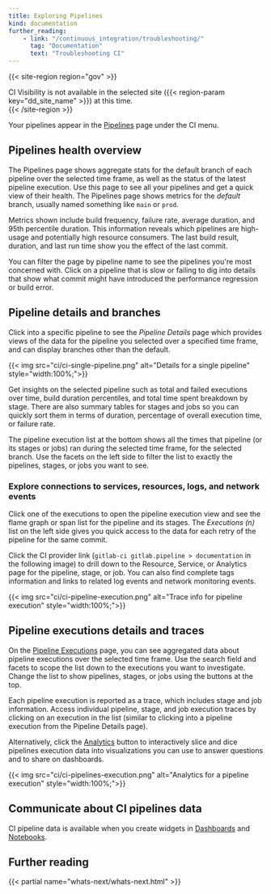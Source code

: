 ```yaml
---
title: Exploring Pipelines
kind: documentation
further_reading:
    - link: "/continuous_integration/troubleshooting/"
      tag: "Documentation"
      text: "Troubleshooting CI"
---
```


{{< site-region region="gov" >}}
<div class="alert alert-warning">CI Visibility is not available in the selected site ({{< region-param key="dd_site_name" >}}) at this time.</div>
{{< /site-region >}}

Your pipelines appear in the [Pipelines][1] page under the CI menu.

## Pipelines health overview

The Pipelines page shows aggregate stats for the default branch of each pipeline over the selected time frame, as well as the status of the latest pipeline execution. Use this page to see all your pipelines and get a quick view of their health. The Pipelines page shows metrics for the _default_ branch, usually named something like `main` or `prod`.

Metrics shown include build frequency, failure rate, average duration, and 95th percentile duration. This information reveals which pipelines are high-usage and potentially high resource consumers. The last build result, duration, and last run time show you the effect of the last commit.

You can filter the page by pipeline name to see the pipelines you're most concerned with. Click on a pipeline that is slow or failing to dig into details that show what commit might have introduced the performance regression or build error.

## Pipeline details and branches

Click into a specific pipeline to see the _Pipeline Details_ page which provides views of the data for the pipeline you selected over a specified time frame, and can display branches other than the default.

{{< img src="ci/ci-single-pipeline.png" alt="Details for a single pipeline" style="width:100%;">}}

Get insights on the selected pipeline such as total and failed executions over time, build duration percentiles, and total time spent breakdown by stage. There are also summary tables for stages and jobs so you can quickly sort them in terms of duration, percentage of overall execution time, or failure rate.

The pipeline execution list at the bottom shows all the times that pipeline (or its stages or jobs) ran during the selected time frame, for the selected branch. Use the facets on the left side to filter the list to exactly the pipelines, stages, or jobs you want to see.

### Explore connections to services, resources, logs, and network events

Click one of the executions to open the pipeline execution view and see the flame graph or span list for the pipeline and its stages. The _Executions (n)_ list on the left side gives you quick access to the data for each retry of the pipeline for the same commit.

Click the CI provider link (`gitlab-ci gitlab.pipeline > documentation` in the following image) to drill down to the Resource, Service, or Analytics page for the pipeline, stage, or job. You can also find complete tags information and links to related log events and network monitoring events.

{{< img src="ci/ci-pipeline-execution.png" alt="Trace info for pipeline execution" style="width:100%;">}}

## Pipeline executions details and traces

On the [Pipeline Executions][2] page, you can see aggregated data about pipeline executions over the selected time frame. Use the search field and facets to scope the list down to the executions you want to investigate. Change the list to show pipelines, stages, or jobs using the buttons at the top.

Each pipeline execution is reported as a trace, which includes stage and job information. Access individual pipeline, stage, and job execution traces by clicking on an execution in the list (similar to clicking into a pipeline execution from the Pipeline Details page).

Alternatively, click the [Analytics][3] button to interactively slice and dice pipelines execution data into visualizations you can use to answer questions and to share on dashboards.

{{< img src="ci/ci-pipelines-execution.png" alt="Analytics for a pipeline execution" style="width:100%;">}}

## Communicate about CI pipelines data

CI pipeline data is available when you create widgets in [Dashboards][4] and [Notebooks][5].

## Further reading

{{< partial name="whats-next/whats-next.html" >}}

[1]: https://app.datadoghq.com/ci/pipelines
[2]: https://app.datadoghq.com/ci/pipeline-executions
[3]: https://app.datadoghq.com/ci/pipeline-executions?viz=timeseries
[4]: https://app.datadoghq.com/dashboard/lists
[5]: https://app.datadoghq.com/notebook/list
